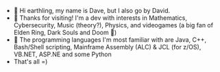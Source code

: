 - 👋 Hi earthling, my name is Dave, but I also go by David.
- 👀 Thanks for visiting! I'm a dev with interests in Mathematics, Cybersecurity, Music (theory?), Physics, and videogames (a big fan of Elden Ring, Dark Souls and Doom 👀)
- 🌱 The programming languages I'm most familiar with are Java, C++, Bash/Shell scripting, Mainframe Assembly (ALC) & JCL (for z/OS), VB.NET, ASP.NE and some Python
- That's all =)
<!---
dave0196/dave0196 is a ✨ special ✨ repository because its `README.md` (this file) appears on your GitHub profile.
You can click the Preview link to take a look at your changes.
--->
